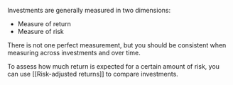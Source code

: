 Investments are generally measured in two dimensions:
- Measure of return
- Measure of risk

There is not one perfect measurement, but you should be consistent when measuring across investments and over time.

To assess how much return is expected for a certain amount of risk, you can use [[Risk-adjusted returns]] to compare investments.